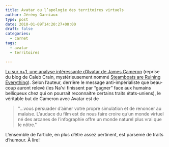 ```yaml
---
title: Avatar ou l’apologie des territoires virtuels
author: Jérémy Garniaux
type: post
date: 2010-01-09T14:20:27+00:00
draft: false
categories:
  - carnet
tags:
  - avatar
  - territoires

---
```

[Lu sur n+1, une analyse intéres­sante d’A­vatar de James Cameron][1] (reprise du blog de Caleb Crain, mys­térieuse­ment nom­mé [Steam­boats are Ruin­ing Every­thing][2]). Selon l’au­teur, der­rière le mes­sage anti-impéri­al­iste que beau­coup auront relevé (les Na’vi finis­sent par “gag­n­er” face aux humains belliqueux chez qui on pour­rait recon­naitre cer­tains traits états-uniens), le véri­ta­ble but de Cameron avec Avatar est de 
  
> "...vous per­suad­er d’aimer votre pro­pre sim­u­la­tion et de renon­cer au malaise. L’au­dace du film est de nous faire croire qu’un monde virtuel né des arcanes de l’in­fo­gra­phie offre un monde naturel plus vrai que le nôtre."
  
L’ensem­ble de l’ar­ti­cle, en plus d’être assez per­ti­nent, est parsemé de traits d’hu­mour. À lire!

 [1]: http://www.nplusonemag.com/dont-play-or-youll-go-blind
 [2]: http://www.steamthing.com/